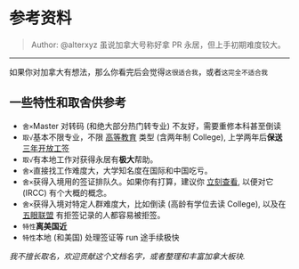 # 参考资料

> Author: @alterxyz
虽说加拿大号称好拿 PR 永居，但上手初期难度较大。

---
如果你对加拿大有想法，那么你看完后会觉得`这很适合我`，或者`这完全不适合我`

## 一些特性和取舍供参考

- `舍×`Master 对转码 (和绝大部分热门转专业) 不友好，需要重修本科甚至倒读
- `取√`基本不限专业，不限 [高等教育](https://www.canada.ca/en/immigration-refugees-citizenship/services/study-canada/study-permit/prepare/designated-learning-institutions-list.html) 类型 (含两年制 College), 上学两年后**保送**[三年开放工签](https://www.canada.ca/en/immigration-refugees-citizenship/corporate/publications-manuals/operational-bulletins-manuals/temporary-residents/study-permits/post-graduation-work-permit-program.html)
- `取√`有本地工作对获得永居有**极大**帮助。
- `舍×`直接找工作难度大，大学知名度在国际和中国吃亏。
- `舍×`获得入境用的签证排队久。如果你有打算，建议你 [立刻查看](https://www.canada.ca/en/immigration-refugees-citizenship/services/application/check-processing-times.html), 以便对它 (IRCC) 有个大概的概念。
- `舍×`获得入境对特定人群难度大，比如倒读 (高龄有学位去读 College), 以及在 [五眼联盟](https://zh.wikipedia.org/zh-cn/五眼聯盟) 有拒签记录的人都容易被拒签。
- `特性`**离美国近**
- `特性`本地 (和美国) 处理签证等 run 途手续极快

*我不擅长取名，欢迎贡献这个文档名字，或者整理和丰富加拿大板块.*
